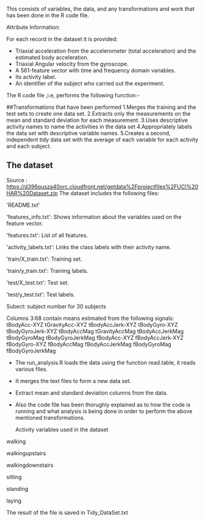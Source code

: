 This consists of variables, the data, and any transformations and work that has been done in the R code file.

Attribute Information:

For each record in the dataset it is provided: 
- Triaxial acceleration from the accelerometer (total acceleration) and the estimated body acceleration. 
- Triaxial Angular velocity from the gyroscope. 
- A 561-feature vector with time and frequency domain variables. 
- Its activity label. 
- An identifier of the subject who carried out the experiment.

The R code file ,i.e, performs the following function:-

##Transformations that have been performed
1.Merges the training and the test sets to create one data set.
2.Extracts only the measurements on the mean and standard deviation for each measurement. 
3.Uses descriptive activity names to name the activities in the data set
4.Appropriately labels the data set with descriptive variable names. 
5.Creates a second, independent tidy data set with the average of each variable for each activity and each subject.

## The dataset

Source : https://d396qusza40orc.cloudfront.net/getdata%2Fprojectfiles%2FUCI%20HAR%20Dataset.zip 
The dataset includes the following files:

'README.txt'

'features_info.txt': Shows information about the variables used on the feature vector.

'features.txt': List of all features.

'activity_labels.txt': Links the class labels with their activity name.

'train/X_train.txt': Training set.

'train/y_train.txt': Training labels.

'test/X_test.txt': Test set.

'test/y_test.txt': Test labels.

Subect: subject number for 30 subjects

Columns 3:68 contain means estimated from the following signals:
tBodyAcc-XYZ
tGravityAcc-XYZ
tBodyAccJerk-XYZ
tBodyGyro-XYZ
tBodyGyroJerk-XYZ
tBodyAccMag
tGravityAccMag
tBodyAccJerkMag
tBodyGyroMag
tBodyGyroJerkMag
fBodyAcc-XYZ
fBodyAccJerk-XYZ
fBodyGyro-XYZ
fBodyAccMag
fBodyAccJerkMag
fBodyGyroMag
fBodyGyroJerkMag



* The run_analysis.R loads the data using the function read.table, it reads various files.
* It merges the text files to form a new data set.
* Extract mean and standard deviation columns from the data.
* Also the code file has been thorughly explained as to how the code is running and what analysis is being done
  in order to perform the above mentioned transformations.
  
  Activity variables used in the dataset

walking

walkingupstairs

walkingdownstairs

sitting

standing

laying


The result of the file is saved in Tidy_DataSet.txt 
